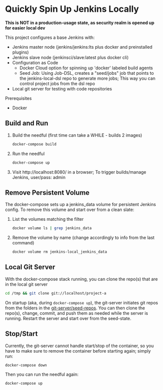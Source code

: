 # Quickly Spin Up Jenkins Locally

**This is NOT in a production-usage state, as security realm is opened up for easier**
**local dev**

This project configures a base Jenkins with:
- Jenkins master node (jenkins/jenkins:lts plus docker and preinstalled plugins)
- Jenkins slave node (jenkinsci/slave:latest plus docker cli)
- Configuration as Code
    - Docker Cloud option for spinning up 'docker' labeled build agents
    - Seed Job: Using Job-DSL, creates a "seed/jobs" job that points to the
        jenkins-local-dsl repo to generate more jobs; This way you can control
        project jobs from the dsl repo
- Local git server for testing with code repositories

Prerequisites
- Docker

## Build and Run

1. Build the needful (first time can take a WHILE - builds 2 images)
    ```bash
    docker-compose build
    ```
2. Run the needful
    ```bash
    docker-compose up
    ```
3. Visit http://localhost:8080/ in a browser; To trigger builds/manage Jenkins,
    user/pass: admin

## Remove Persistent Volume

The docker-compose sets up a jenkins_data volume for persistent Jenkins config.
To remove this volume and start over from a clean slate:

1. List the volumes matching the filter
    ```bash
    docker volume ls | grep jenkins_data
    ```
2. Remove the volume by name (change accordingly to info from the last command)
    ```bash
    docker volume rm jenkins-local_jenkins_data
    ```

## Local Git Server

With the docker-compose stack running, you can clone the repo(s) that are in the
local git server

```bash
cd /tmp && git clone git://localhost/project-a
```

On startup (aka, during `docker-compose up`), the git-server initiates git repos
from the folders in the [git-server/seed-repos](git-server/seed-repos/). You can
then clone the repo(s), change, commit, and push them as needed while the server
is running. Restart the server and start over from the seed-state.

## Stop/Start

Currently, the git-server cannot handle start/stop of the container, so you have
to make sure to remove the container before starting again; simply run:

```bash
docker-compose down
```

Then you can run the needful again:
```bash
docker-compose up
```
